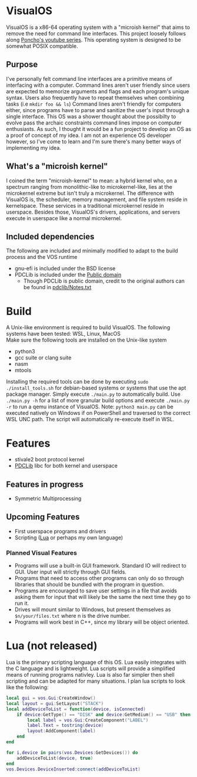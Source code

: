 # VisualOS
VisualOS is a x86-64 operating system with a "microish kernel" that aims to remove the need for command line interfaces. 
This project loosely follows along [Poncho's youtube series](https://www.youtube.com/playlist?list=PLxN4E629pPnJxCQCLy7E0SQY_zuumOVyZ). 
This operating system is designed to be somewhat POSIX compatible.

## Purpose
I've personally felt command line interfaces are a primitive means of interfacing with a computer. 
Command lines aren't user friendly since users are expected to memorize arguments and flags and each program's unique syntax. 
Users also frequently have to repeat themselves when combining tasks (i.e `mkdir foo && ls`) 
Command lines aren't friendly for computers either, since programs have to parse and sanitize the user's input through a single interface. 
This OS was a shower thought about the possibilty to evolve pass the archaic constraints command lines impose on computer enthusiasts. 
As such, I thought it would be a fun project to develop an OS as a proof of concept of my idea. 
I am not an experience OS developer however, so I've come to learn and I'm sure there's many better ways of implementing my idea.

## What's a "microish kernel"
I coined the term "microish-kernel" to mean: a hybrid kernel who, on a spectrum ranging from monolithic-like to microkernel-like, lies at the microkernel extreme but isn't truly a microkernel. The difference with VisualOS is, the scheduler, memory management, and file system reside in kernelspace. These services in a traditional microkernel reside in userspace. Besides those, VisualOS's drivers, applications, and servers execute in userspace like a normal microkernel.

## Included dependencies
The following are included and minimally modified to adapt to the build process and the VOS runtime
- gnu-efi is included under the BSD license
- PDCLib is included under the [Public domain](src/libraries/pdclib/COPYING.CC0)
	- Though PDCLib is public domain, credit to the original authors can be found in [pdclib/Notes.txt](src/libraries/pdclib/Notes.txt)

# Build
A Unix-like environment is required to build VisualOS. The following systems have been tested: WSL, Linux, MacOS  
Make sure the following tools are installed on the Unix-like system
- python3
- gcc suite or clang suite
- nasm
- mtools

Installing the required tools can be done by executing `sudo ./install_tools.sh` for debian-based systems or systems that use the apt package manager.
Simply execute `./main.py` to automatically build. Use `./main.py -h` for a list of more granular build options and execute `./main.py -r` to run a qemu instance of VisualOS.
Note: `python3 main.py` can be executed natively on Windows if on PowerShell and traversed to the correct WSL UNC path. The script will automatically re-execute itself in WSL.

# Features
- stivale2 boot protocol kernel
- [PDCLib](https://github.com/nothotscott/pdclib) libc for both kernel and userspace

## Features in progress
- Symmetric Multiprocessing
## Upcoming Features
- First userspace programs and drivers
- Scripting ([Lua](#Lua) or perhaps my own language)
### Planned Visual Features
- Programs will use a built-in GUI framework. Standard IO will redirect to GUI. User input will strictly through GUI fields.
- Programs that need to access other programs can only do so through libraries that should be bundled with the program in question.
- Programs are encouraged to save user settings in a file that avoids asking them for input that will likely be the same the next time they go to run it.
- Drives will mount similar to Windows, but present themselves as `$n/your/files.txt` where n is the drive number.
- Programs will work best in C++, since my library will be object oriented.

# Lua (not released)
Lua is the primary scripting language of this OS. Lua easily integrates with the C language and is lightweight.
Lua scripts will provide a simplified means of running programs nativley.
Lua is also far simpler then shell scripting and can be adapted for many situations. I plan lua scripts to look like the following:
```lua
local gui = vos.Gui:CreateWindow()
local layout = gui:SetLayout("STACK")
local addDeviceToList = function(device, isConnected)
	if device:GetType() == "DISK" and device:GetMedium() == "USB" then
		local label = vos.Gui:CreateComponent("LABEL")
		label.Text = tostring(device)
		layout:AddComponent(label)
	end
end

for i,device in pairs(vos.Devices:GetDevices()) do
	addDeviceToList(device, true)
end
vos.Devices.DeviceInserted:connect(addDeviceToList)
```